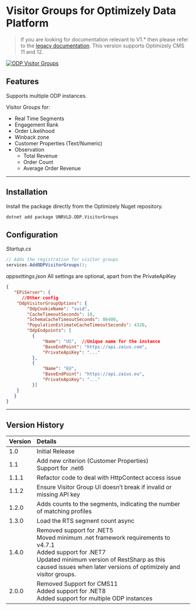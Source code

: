 # Visitor Groups for Optimizely Data Platform


> If you are looking for documentation relevant to V1.* then please refer to the [legacy documentation](./docs/README-legacy.md).  This version supports Optimizely CMS 11 and 12.

[![ODP Visitor Groups](https://github.com/made-to-engage/ODP.VisitorGroups/actions/workflows/build-visitor-groups.yml/badge.svg?branch=main)](https://github.com/made-to-engage/ODP.VisitorGroups/actions/workflows/build-visitor-groups.yml)


## Features

Supports multiple ODP instances. 

Visitor Groups for:
- Real Time Segments
- Engagement Rank
- Order Likelihood
- Winback zone
- Customer Properties (Text/Numeric)
- Observation
  - Total Revenue
  - Order Count
  - Average Order Revenue

----

## Installation

Install the package directly from the Optimizely Nuget repository.

``` 
dotnet add package UNRVLD.ODP.VisitorGroups
```


## Configuration

*Startup.cs*
``` c#
// Adds the registration for visitor groups
services.AddODPVisitorGroups();
```

*appsettings.json*
All settings are optional, apart from the PrivateApiKey
``` json
{
   "EPiServer": {
      //Other config
    "OdpVisitorGroupOptions": {
        "OdpCookieName": "vuid",
        "CacheTimeoutSeconds": 10,
        "SchemaCacheTimeoutSeconds": 86400,
        "PopulationEstimateCacheTimeoutSeconds": 4320,
        "OdpEndpoints": [
          {
              "Name": "US",  //Unique name for the instance
              "BaseEndPoint": "https://api.zaius.com",
              "PrivateApiKey": "..."
          },
          {
              "Name": "EU",
              "BaseEndPoint": "https://api.zaius.eu",
              "PrivateApiKey": "..."
          }]
    }
   }
}
```
 ---
 ## Version History

 |Version| Details|
 |:---|:---------------|
 |1.0|Initial Release|
 |1.1|Add new criterion (Customer Properties)<br/>Support for .net6|
 |1.1.1|Refactor code to deal with HttpContect access issue|
 |1.1.2|Ensure Visitor Group UI doesn’t break if invalid or missing API key|
 |1.2.0|Adds counts to the segments, indicating the number of matching profiles|
 |1.3.0|Load the RTS segment count async|
 |1.4.0|Removed support for .NET5<br/>Moved minimum .net framework requirements to v4.7.1<br/>Added support for .NET7<br/>Updated minimum version of RestSharp as this caused issues when later versions of optimizely and visitor groups.|
 |2.0.0|Removed Support for CMS11<br/>Added support for .NET8<br/>Added support for multiple ODP instances |